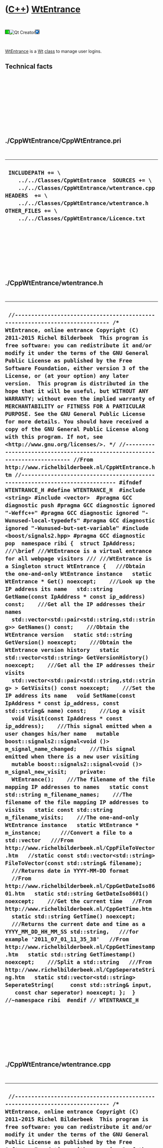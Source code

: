 
 

 

 

 

 

([C++](Cpp.md)) [WtEntrance](CppWtEntrance.md)
================================================

 

![Wt](PicWt.png)![Qt
Creator](PicQtCreator.png)![Lubuntu](PicLubuntu.png)

 

[WtEntrance](CppWtEntrance.md) is a [Wt](CppWt.md)
[class](CppClass.md) to manage user logins.

Technical facts
---------------

 

 

 

 

 

 

./CppWtEntrance/CppWtEntrance.pri
---------------------------------

 

  --------------------------------------------------------------------------------------------------------------------------------------------------------------------------------------------------------------------------------------------
  ` INCLUDEPATH += \     ../../Classes/CppWtEntrance  SOURCES += \     ../../Classes/CppWtEntrance/wtentrance.cpp  HEADERS  += \     ../../Classes/CppWtEntrance/wtentrance.h  OTHER_FILES += \     ../../Classes/CppWtEntrance/Licence.txt`
  --------------------------------------------------------------------------------------------------------------------------------------------------------------------------------------------------------------------------------------------

 

 

 

 

 

./CppWtEntrance/wtentrance.h
----------------------------

 

  -------------------------------------------------------------------------------------------------------------------------------------------------------------------------------------------------------------------------------------------------------------------------------------------------------------------------------------------------------------------------------------------------------------------------------------------------------------------------------------------------------------------------------------------------------------------------------------------------------------------------------------------------------------------------------------------------------------------------------------------------------------------------------------------------------------------------------------------------------------------------------------------------------------------------------------------------------------------------------------------------------------------------------------------------------------------------------------------------------------------------------------------------------------------------------------------------------------------------------------------------------------------------------------------------------------------------------------------------------------------------------------------------------------------------------------------------------------------------------------------------------------------------------------------------------------------------------------------------------------------------------------------------------------------------------------------------------------------------------------------------------------------------------------------------------------------------------------------------------------------------------------------------------------------------------------------------------------------------------------------------------------------------------------------------------------------------------------------------------------------------------------------------------------------------------------------------------------------------------------------------------------------------------------------------------------------------------------------------------------------------------------------------------------------------------------------------------------------------------------------------------------------------------------------------------------------------------------------------------------------------------------------------------------------------------------------------------------------------------------------------------------------------------------------------------------------------------------------------------------------------------------------------------------------------------------------------------------------------------------------------------------------------------------------------------------------------------------------------------------------------------------------------------------------------------------------------------------------------------------------------------------------------------------------------------------------------------------------------------------------------------------------------------------------------------------------------------------------------------------------------------------------------------------------------------------------------------------------------------------------------------------------------------------------------------------------------------------------------------------------------------------------------------------------------------------------------------------------------------------------------------------------------------------------
  ` //--------------------------------------------------------------------------- /* WtEntrance, online entrance Copyright (C) 2011-2015 Richel Bilderbeek  This program is free software: you can redistribute it and/or modify it under the terms of the GNU General Public License as published by the Free Software Foundation, either version 3 of the License, or (at your option) any later version.  This program is distributed in the hope that it will be useful, but WITHOUT ANY WARRANTY; without even the implied warranty of MERCHANTABILITY or FITNESS FOR A PARTICULAR PURPOSE. See the GNU General Public License for more details. You should have received a copy of the GNU General Public License along with this program. If not, see <http://www.gnu.org/licenses/>. */ //--------------------------------------------------------------------------- //From http://www.richelbilderbeek.nl/CppWtEntrance.htm //--------------------------------------------------------------------------- #ifndef WTENTRANCE_H #define WTENTRANCE_H  #include <string> #include <vector>  #pragma GCC diagnostic push #pragma GCC diagnostic ignored "-Weffc++" #pragma GCC diagnostic ignored "-Wunused-local-typedefs" #pragma GCC diagnostic ignored "-Wunused-but-set-variable" #include <boost/signals2.hpp> #pragma GCC diagnostic pop  namespace ribi {  struct IpAddress;  ///\brief ///WtEntrance is a virtual entrance for all webpage visitors /// ///WtEntrance is a Singleton struct WtEntrance {   ///Obtain the one-and-only WtEntrance instance   static WtEntrance * Get() noexcept;    ///Look up the IP address its name   std::string GetName(const IpAddress * const ip_address) const;    ///Get all the IP addresses their names   std::vector<std::pair<std::string,std::string>> GetNames() const;    ///Obtain the WtEntrance version   static std::string GetVersion() noexcept;    ///Obtain the WtEntrance version history   static std::vector<std::string> GetVersionHistory() noexcept;    ///Get all the IP addresses their visits   std::vector<std::pair<std::string,std::string> > GetVisits() const noexcept;    ///Set the IP address its name   void SetName(const IpAddress * const ip_address, const std::string& name) const;    ///Log a visit   void Visit(const IpAddress * const ip_address);    ///This signal emitted when a user changes his/her name   mutable boost::signals2::signal<void ()> m_signal_name_changed;    ///This signal emitted when there is a new user visiting   mutable boost::signals2::signal<void ()> m_signal_new_visit;    private:   WtEntrance();    ///The filename of the file mapping IP addresses to names   static const std::string m_filename_names;    ///The filename of the file mapping IP addresses to visits   static const std::string m_filename_visits;    ///The one-and-only WtEntrance instance   static WtEntrance * m_instance;      ///Convert a file to a std::vector   ///From http://www.richelbilderbeek.nl/CppFileToVector.htm   //static const std::vector<std::string> FileToVector(const std::string& filename);    ///Returns date in YYYY-MM-DD format   //From http://www.richelbilderbeek.nl/CppGetDateIso8601.htm   static std::string GetDateIso8601() noexcept;    ///Get the current time   //From http://www.richelbilderbeek.nl/CppGetTime.htm   static std::string GetTime() noexcept;    ///Returns the current date and time as a YYYY_MM_DD_HH_MM_SS std::string,   ///for example '2011_07_01_11_35_38'   //From http://www.richelbilderbeek.nl/CppGetTimestamp.htm   static std::string GetTimestamp() noexcept;    ///Split a std::string   ///From http://www.richelbilderbeek.nl/CppSeperateString.htm   static std::vector<std::string> SeperateString(     const std::string& input,    const char seperator) noexcept; };  } //~namespace ribi  #endif // WTENTRANCE_H`
  -------------------------------------------------------------------------------------------------------------------------------------------------------------------------------------------------------------------------------------------------------------------------------------------------------------------------------------------------------------------------------------------------------------------------------------------------------------------------------------------------------------------------------------------------------------------------------------------------------------------------------------------------------------------------------------------------------------------------------------------------------------------------------------------------------------------------------------------------------------------------------------------------------------------------------------------------------------------------------------------------------------------------------------------------------------------------------------------------------------------------------------------------------------------------------------------------------------------------------------------------------------------------------------------------------------------------------------------------------------------------------------------------------------------------------------------------------------------------------------------------------------------------------------------------------------------------------------------------------------------------------------------------------------------------------------------------------------------------------------------------------------------------------------------------------------------------------------------------------------------------------------------------------------------------------------------------------------------------------------------------------------------------------------------------------------------------------------------------------------------------------------------------------------------------------------------------------------------------------------------------------------------------------------------------------------------------------------------------------------------------------------------------------------------------------------------------------------------------------------------------------------------------------------------------------------------------------------------------------------------------------------------------------------------------------------------------------------------------------------------------------------------------------------------------------------------------------------------------------------------------------------------------------------------------------------------------------------------------------------------------------------------------------------------------------------------------------------------------------------------------------------------------------------------------------------------------------------------------------------------------------------------------------------------------------------------------------------------------------------------------------------------------------------------------------------------------------------------------------------------------------------------------------------------------------------------------------------------------------------------------------------------------------------------------------------------------------------------------------------------------------------------------------------------------------------------------------------------------------------------------------------------------------------------

 

 

 

 

 

./CppWtEntrance/wtentrance.cpp
------------------------------

 

  ---------------------------------------------------------------------------------------------------------------------------------------------------------------------------------------------------------------------------------------------------------------------------------------------------------------------------------------------------------------------------------------------------------------------------------------------------------------------------------------------------------------------------------------------------------------------------------------------------------------------------------------------------------------------------------------------------------------------------------------------------------------------------------------------------------------------------------------------------------------------------------------------------------------------------------------------------------------------------------------------------------------------------------------------------------------------------------------------------------------------------------------------------------------------------------------------------------------------------------------------------------------------------------------------------------------------------------------------------------------------------------------------------------------------------------------------------------------------------------------------------------------------------------------------------------------------------------------------------------------------------------------------------------------------------------------------------------------------------------------------------------------------------------------------------------------------------------------------------------------------------------------------------------------------------------------------------------------------------------------------------------------------------------------------------------------------------------------------------------------------------------------------------------------------------------------------------------------------------------------------------------------------------------------------------------------------------------------------------------------------------------------------------------------------------------------------------------------------------------------------------------------------------------------------------------------------------------------------------------------------------------------------------------------------------------------------------------------------------------------------------------------------------------------------------------------------------------------------------------------------------------------------------------------------------------------------------------------------------------------------------------------------------------------------------------------------------------------------------------------------------------------------------------------------------------------------------------------------------------------------------------------------------------------------------------------------------------------------------------------------------------------------------------------------------------------------------------------------------------------------------------------------------------------------------------------------------------------------------------------------------------------------------------------------------------------------------------------------------------------------------------------------------------------------------------------------------------------------------------------------------------------------------------------------------------------------------------------------------------------------------------------------------------------------------------------------------------------------------------------------------------------------------------------------------------------------------------------------------------------------------------------------------------------------------------------------------------------------------------------------------------------------------------------------------------------------------------------------------------------------------------------------------------------------------------------------------------------------------------------------------------------------------------------------------------------------------------------------------------------------------------------------------------------------------------------------------------------------------------------------------------------------------------------------------------------------------------------------------------------------------------------------------------------------------------------------------------------------------------------------------------------------------------------------------------------------------------------------------------------------------------------------------------------------------------------------------------------------------------------------------------------------------------------------------------------------------------------------------------------------------------------------------------------------------------------------------------------------------------------------------------------------------------------------------------------------------------------------------------------------------------------------------------------------------------------------------------------------------------------------------------------------------------------------------------------------------------------------------------------------------------------------------------------------------------------------------------------------------------------------------------------------------------------------------------------------------------------------------------------------------------------------------------------------------------------------------------------------------
  ` //--------------------------------------------------------------------------- /* WtEntrance, online entrance Copyright (C) 2011-2015 Richel Bilderbeek  This program is free software: you can redistribute it and/or modify it under the terms of the GNU General Public License as published by the Free Software Foundation, either version 3 of the License, or (at your option) any later version.  This program is distributed in the hope that it will be useful, but WITHOUT ANY WARRANTY; without even the implied warranty of MERCHANTABILITY or FITNESS FOR A PARTICULAR PURPOSE. See the GNU General Public License for more details. You should have received a copy of the GNU General Public License along with this program. If not, see <http://www.gnu.org/licenses/>. */ //--------------------------------------------------------------------------- //From http://www.richelbilderbeek.nl/CppWtEntrance.htm //--------------------------------------------------------------------------- #pragma GCC diagnostic push #pragma GCC diagnostic ignored "-Weffc++" #pragma GCC diagnostic ignored "-Wunused-local-typedefs" #pragma GCC diagnostic ignored "-Wunused-but-set-variable" #include "wtentrance.h"  #include <cassert> #include <fstream> #include <boost/date_time/posix_time/posix_time.hpp> #include <boost/date_time/gregorian/gregorian.hpp> //#include <boost/filesystem.hpp>  #include "fileio.h" #include "ipaddress.h" #pragma GCC diagnostic pop  const std::string ribi::WtEntrance::m_filename_names  = "wtentrance_names.txt"; const std::string ribi::WtEntrance::m_filename_visits = "wtentrance_visits.txt"; ribi::WtEntrance * ribi::WtEntrance::m_instance = 0;  ribi::WtEntrance::WtEntrance()   : m_signal_name_changed{},     m_signal_new_visit{} {    if (!fileio::FileIo().IsRegularFile(m_filename_names))   {     std::ofstream f(m_filename_names);   }   if (!fileio::FileIo().IsRegularFile(m_filename_visits))   {     std::ofstream f(m_filename_visits);   }    assert(fileio::FileIo().IsRegularFile(m_filename_names));   assert(fileio::FileIo().IsRegularFile(m_filename_visits)); }  ribi::WtEntrance * ribi::WtEntrance::Get() noexcept {   if (!m_instance) m_instance = new WtEntrance();   assert(m_instance);   return m_instance; }  std::string ribi::WtEntrance::GetDateIso8601() noexcept {   const boost::gregorian::date today     = boost::gregorian::day_clock::local_day();   const std::string s     = boost::gregorian::to_iso_extended_string(today);   assert(s.size()==10);   assert(s[4]=='-');   assert(s[7]=='-');   return s; }  std::string ribi::WtEntrance::GetName(const IpAddress * const ip_address) const {   const std::vector<std::pair<std::string,std::string> > v = GetNames();   const std::string ip_address_str = ip_address->Get();   const auto i = std::find_if(v.begin(),v.end(),     [ip_address_str](const std::pair<std::string,std::string>& p)     {       return p.first == ip_address_str;     }   );   if (i == v.end()) return ip_address_str;   return (*i).second;  }  std::vector<std::pair<std::string,std::string> > ribi::WtEntrance::GetNames() const {   const std::vector<std::string> v = fileio::FileIo().FileToVector(m_filename_names);   std::vector<std::pair<std::string,std::string> > x;   std::transform(v.begin(),v.end(),     std::back_inserter(x),     [this](const std::string& s)     {       const std::vector<std::string> w = this->SeperateString(s,',');       if (w.size() != 2)       {         std::cerr << s << '\n';       }       assert(w.size() == 2);       return std::make_pair(w[0],w[1]);     }   );    return x; }  std::string ribi::WtEntrance::GetTime() noexcept {   //Get the local time   boost::posix_time::ptime now     = boost::posix_time::second_clock::local_time();   //Convert the time to std::stringstream   std::stringstream s;   s << now.time_of_day();   //Return the std::string   return s.str(); }  std::string ribi::WtEntrance::GetTimestamp() noexcept {   std::string s = GetDateIso8601() + '_' + GetTime();   std::replace(s.begin(),s.end(),':','_');   std::replace(s.begin(),s.end(),'-','_');   return s; }  std::string ribi::WtEntrance::GetVersion() noexcept {   return "1.0"; }  std::vector<std::string> ribi::WtEntrance::GetVersionHistory() noexcept {   return {     "2011-09-19: version 1.0: initial version"   }; }  std::vector<std::pair<std::string,std::string>> ribi::WtEntrance::GetVisits() const noexcept {   const std::vector<std::string> v = fileio::FileIo().FileToVector(m_filename_visits);   std::vector<std::pair<std::string,std::string> > x;   std::transform(v.begin(),v.end(),     std::back_inserter(x),     [this](const std::string& s)     {       const std::vector<std::string> w = this->SeperateString(s,',');       assert(w.size() == 2);       return std::make_pair(w[0],w[1]);     }   );   return x; }  std::vector<std::string> ribi::WtEntrance::SeperateString(   const std::string& input,   const char seperator) noexcept {   std::istringstream is(input);   std::vector<std::string> v;   for (     std::string sub;     std::getline(is, sub, seperator);     v.push_back(sub))   {     //Empty for loop   }   return v; }  void ribi::WtEntrance::SetName(const IpAddress * const ip_address, const std::string& name) const {   std::vector<std::pair<std::string,std::string> > v = GetNames();   const std::string ip_address_str = ip_address->Get();   const auto i = std::find_if(v.begin(),v.end(),     [ip_address_str](const std::pair<std::string,std::string>& p)     {       return p.first == ip_address_str;     }   );   if (i == v.end())   {     v.push_back(std::make_pair(ip_address_str,name));   }   else   {     (*i).second = name;   }   {     std::ofstream f(m_filename_names);     std::transform(v.begin(),v.end(),       std::ostream_iterator<std::string>(f,"\n"),       [&f](const std::pair<std::string,std::string>& p)       {         return p.first + "," + p.second;       }     );   }   m_signal_name_changed(); }  void ribi::WtEntrance::Visit(const IpAddress * const ip_address) {   std::ofstream f(m_filename_visits,std::ios::app);   f << ip_address->Get() << ',' << this->GetTimestamp() << '\n';   m_signal_new_visit(); }`
  ---------------------------------------------------------------------------------------------------------------------------------------------------------------------------------------------------------------------------------------------------------------------------------------------------------------------------------------------------------------------------------------------------------------------------------------------------------------------------------------------------------------------------------------------------------------------------------------------------------------------------------------------------------------------------------------------------------------------------------------------------------------------------------------------------------------------------------------------------------------------------------------------------------------------------------------------------------------------------------------------------------------------------------------------------------------------------------------------------------------------------------------------------------------------------------------------------------------------------------------------------------------------------------------------------------------------------------------------------------------------------------------------------------------------------------------------------------------------------------------------------------------------------------------------------------------------------------------------------------------------------------------------------------------------------------------------------------------------------------------------------------------------------------------------------------------------------------------------------------------------------------------------------------------------------------------------------------------------------------------------------------------------------------------------------------------------------------------------------------------------------------------------------------------------------------------------------------------------------------------------------------------------------------------------------------------------------------------------------------------------------------------------------------------------------------------------------------------------------------------------------------------------------------------------------------------------------------------------------------------------------------------------------------------------------------------------------------------------------------------------------------------------------------------------------------------------------------------------------------------------------------------------------------------------------------------------------------------------------------------------------------------------------------------------------------------------------------------------------------------------------------------------------------------------------------------------------------------------------------------------------------------------------------------------------------------------------------------------------------------------------------------------------------------------------------------------------------------------------------------------------------------------------------------------------------------------------------------------------------------------------------------------------------------------------------------------------------------------------------------------------------------------------------------------------------------------------------------------------------------------------------------------------------------------------------------------------------------------------------------------------------------------------------------------------------------------------------------------------------------------------------------------------------------------------------------------------------------------------------------------------------------------------------------------------------------------------------------------------------------------------------------------------------------------------------------------------------------------------------------------------------------------------------------------------------------------------------------------------------------------------------------------------------------------------------------------------------------------------------------------------------------------------------------------------------------------------------------------------------------------------------------------------------------------------------------------------------------------------------------------------------------------------------------------------------------------------------------------------------------------------------------------------------------------------------------------------------------------------------------------------------------------------------------------------------------------------------------------------------------------------------------------------------------------------------------------------------------------------------------------------------------------------------------------------------------------------------------------------------------------------------------------------------------------------------------------------------------------------------------------------------------------------------------------------------------------------------------------------------------------------------------------------------------------------------------------------------------------------------------------------------------------------------------------------------------------------------------------------------------------------------------------------------------------------------------------------------------------------------------------------------------------------------------------------------------------------------------------------

 

 

 

 

 

 

This page has been created by the [tool](Tools.md)
[CodeToHtml](ToolCodeToHtml.md)
